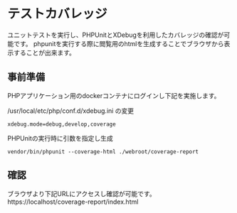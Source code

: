 # テストカバレッジ

ユニットテストを実行し、PHPUnitとXDebugを利用したカバレッジの確認が可能です。
phpunitを実行する際に閲覧用のhtmlを生成することでブラウザから表示することが出来ます。

## 事前準備
PHPアプリケーション用のdockerコンテナにログインし下記を実施します。  

/usr/local/etc/php/conf.d/xdebug.ini の変更

```
xdebug.mode=debug,develop,coverage
```

PHPUnitの実行時に引数を指定し生成

```
vendor/bin/phpunit --coverage-html ./webroot/coverage-report
```

## 確認
ブラウザより下記URLにアクセスし確認が可能です。  
https://localhost/coverage-report/index.html